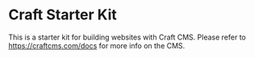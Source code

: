 # Craft Starter Kit

This is a starter kit for building websites with Craft CMS. Please refer to https://craftcms.com/docs for more info on the CMS.
